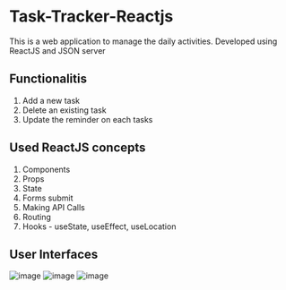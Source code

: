 # Task-Tracker-Reactjs
This is a web application to manage the daily activities. Developed using ReactJS and JSON server

Functionalitis
--------------
1. Add a new task
2. Delete an existing task
3. Update the reminder on each tasks

Used ReactJS concepts
---------------------
1. Components
2. Props
3. State
4. Forms submit
5. Making API Calls
6. Routing
7. Hooks - useState, useEffect, useLocation

User Interfaces
----------------
![image](https://user-images.githubusercontent.com/32828462/154793594-b0316ed4-d8a8-481f-b7ba-23a454342cb5.png)
![image](https://user-images.githubusercontent.com/32828462/154793642-f5ca11b2-9b4e-4155-a38a-96b143f395d0.png)
![image](https://user-images.githubusercontent.com/32828462/154793661-4cdf5d04-c31b-44a5-9edc-42fd1fba819c.png)




